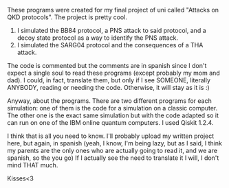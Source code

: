 These programs were created for my final project of uni called "Attacks on QKD protocols". The project is pretty cool. 

1) I simulated the BB84 protocol, a PNS attack to said protocol, and a decoy state protocol as a way to identify the PNS attack. 
2) I simulated the SARG04 protocol and the consequences of a THA attack.

The code is commented but the comments are in spanish since I don't expect a single soul to read these programs (except probably my mom and dad).
I could, in fact, translate them, but only if I see SOMEONE, literally ANYBODY, reading or needing the code. Otherwise, it will stay as it is :)

Anyway, about the programs. There are two different programs for each simulation: one of them is the code for a simulation on a classic computer. The other 
one is the exact same simulation but with the code adapted so it can run on one of the IBM online quantum computers. I used Qiskit 1.2.4.

I think that is all you need to know. I'll probably upload my written project here, but again, in spanish (yeah, I know, I'm being lazy, but as I said, I think
my parents are the only ones who are actually going to read it, and we are spanish, so the you go) If I actually see the need to translate it I will, I don't mind THAT much.

Kisses<3
